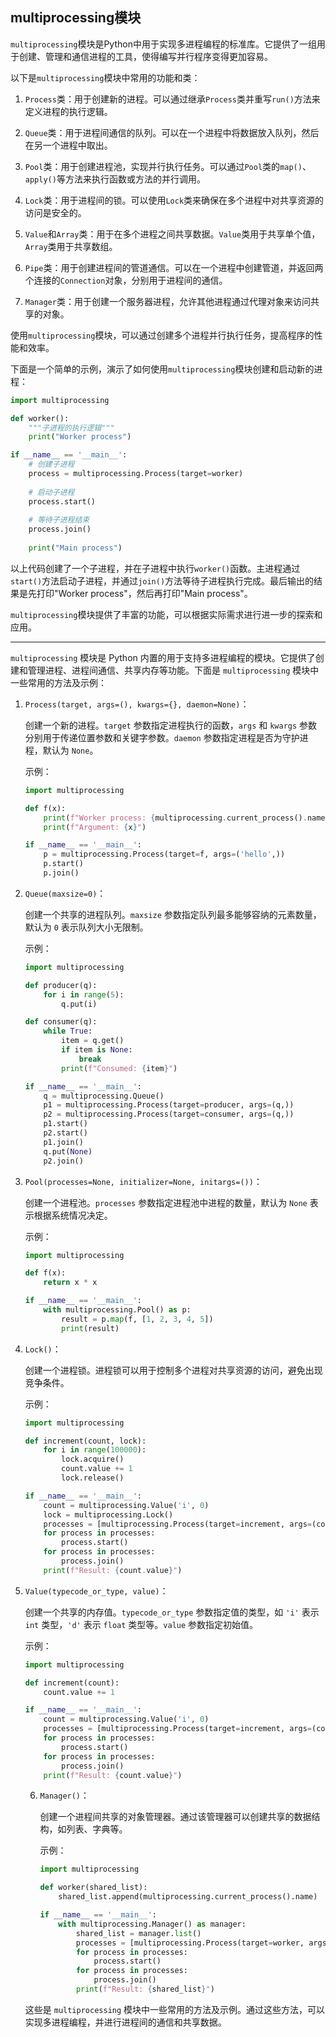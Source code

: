 ## multiprocessing模块

`multiprocessing`模块是Python中用于实现多进程编程的标准库。它提供了一组用于创建、管理和通信进程的工具，使得编写并行程序变得更加容易。

以下是`multiprocessing`模块中常用的功能和类：

1. `Process`类：用于创建新的进程。可以通过继承`Process`类并重写`run()`方法来定义进程的执行逻辑。

2. `Queue`类：用于进程间通信的队列。可以在一个进程中将数据放入队列，然后在另一个进程中取出。

3. `Pool`类：用于创建进程池，实现并行执行任务。可以通过`Pool`类的`map()`、`apply()`等方法来执行函数或方法的并行调用。

4. `Lock`类：用于进程间的锁。可以使用`Lock`类来确保在多个进程中对共享资源的访问是安全的。

5. `Value`和`Array`类：用于在多个进程之间共享数据。`Value`类用于共享单个值，`Array`类用于共享数组。

6. `Pipe`类：用于创建进程间的管道通信。可以在一个进程中创建管道，并返回两个连接的`Connection`对象，分别用于进程间的通信。

7. `Manager`类：用于创建一个服务器进程，允许其他进程通过代理对象来访问共享的对象。

使用`multiprocessing`模块，可以通过创建多个进程并行执行任务，提高程序的性能和效率。

下面是一个简单的示例，演示了如何使用`multiprocessing`模块创建和启动新的进程：

```python
import multiprocessing

def worker():
    """子进程的执行逻辑"""
    print("Worker process")

if __name__ == '__main__':
    # 创建子进程
    process = multiprocessing.Process(target=worker)
    
    # 启动子进程
    process.start()
    
    # 等待子进程结束
    process.join()
    
    print("Main process")
```

以上代码创建了一个子进程，并在子进程中执行`worker()`函数。主进程通过`start()`方法启动子进程，并通过`join()`方法等待子进程执行完成。最后输出的结果是先打印"Worker process"，然后再打印"Main process"。

`multiprocessing`模块提供了丰富的功能，可以根据实际需求进行进一步的探索和应用。

---

`multiprocessing` 模块是 Python 内置的用于支持多进程编程的模块。它提供了创建和管理进程、进程间通信、共享内存等功能。下面是 `multiprocessing` 模块中一些常用的方法及示例：

1. `Process(target, args=(), kwargs={}, daemon=None)`：

   创建一个新的进程。`target` 参数指定进程执行的函数，`args` 和 `kwargs` 参数分别用于传递位置参数和关键字参数。`daemon` 参数指定进程是否为守护进程，默认为 `None`。

   示例：

   ```python
   import multiprocessing
   
   def f(x):
       print(f"Worker process: {multiprocessing.current_process().name}")
       print(f"Argument: {x}")
   
   if __name__ == '__main__':
       p = multiprocessing.Process(target=f, args=('hello',))
       p.start()
       p.join()
   ```

2. `Queue(maxsize=0)`：

   创建一个共享的进程队列。`maxsize` 参数指定队列最多能够容纳的元素数量，默认为 `0` 表示队列大小无限制。

   示例：

   ```python
   import multiprocessing
   
   def producer(q):
       for i in range(5):
           q.put(i)
   
   def consumer(q):
       while True:
           item = q.get()
           if item is None:
               break
           print(f"Consumed: {item}")
   
   if __name__ == '__main__':
       q = multiprocessing.Queue()
       p1 = multiprocessing.Process(target=producer, args=(q,))
       p2 = multiprocessing.Process(target=consumer, args=(q,))
       p1.start()
       p2.start()
       p1.join()
       q.put(None)
       p2.join()
   ```

3. `Pool(processes=None, initializer=None, initargs=())`：

   创建一个进程池。`processes` 参数指定进程池中进程的数量，默认为 `None` 表示根据系统情况决定。

   示例：

   ```python
   import multiprocessing
   
   def f(x):
       return x * x
   
   if __name__ == '__main__':
       with multiprocessing.Pool() as p:
           result = p.map(f, [1, 2, 3, 4, 5])
           print(result)
   ```

4. `Lock()`：

   创建一个进程锁。进程锁可以用于控制多个进程对共享资源的访问，避免出现竞争条件。

   示例：

   ```python
   import multiprocessing
   
   def increment(count, lock):
       for i in range(100000):
           lock.acquire()
           count.value += 1
           lock.release()
   
   if __name__ == '__main__':
       count = multiprocessing.Value('i', 0)
       lock = multiprocessing.Lock()
       processes = [multiprocessing.Process(target=increment, args=(count, lock)) for i in range(4)]
       for process in processes:
           process.start()
       for process in processes:
           process.join()
       print(f"Result: {count.value}")
   ```

5. `Value(typecode_or_type, value)`：

   创建一个共享的内存值。`typecode_or_type` 参数指定值的类型，如 `'i'` 表示`int` 类型，`'d'` 表示 `float` 类型等。`value` 参数指定初始值。
   
      示例：
   
      ```python
      import multiprocessing
      
      def increment(count):
          count.value += 1
      
      if __name__ == '__main__':
          count = multiprocessing.Value('i', 0)
          processes = [multiprocessing.Process(target=increment, args=(count,)) for i in range(4)]
          for process in processes:
              process.start()
          for process in processes:
              process.join()
          print(f"Result: {count.value}")
      ```
   
   6. `Manager()`：
   
      创建一个进程间共享的对象管理器。通过该管理器可以创建共享的数据结构，如列表、字典等。
   
      示例：
   
      ```python
      import multiprocessing
      
      def worker(shared_list):
          shared_list.append(multiprocessing.current_process().name)
      
      if __name__ == '__main__':
          with multiprocessing.Manager() as manager:
              shared_list = manager.list()
              processes = [multiprocessing.Process(target=worker, args=(shared_list,)) for i in range(4)]
              for process in processes:
                  process.start()
              for process in processes:
                  process.join()
              print(f"Result: {shared_list}")
      ```
   
   这些是 `multiprocessing` 模块中一些常用的方法及示例。通过这些方法，可以实现多进程编程，并进行进程间的通信和共享数据。